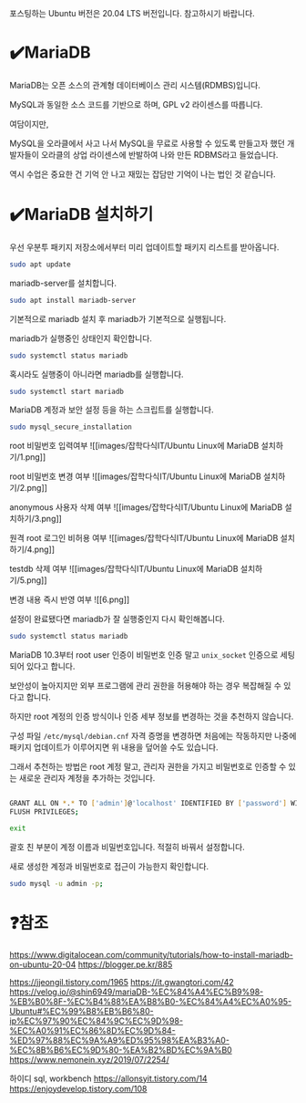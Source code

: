 
포스팅하는 Ubuntu 버전은 20.04 LTS 버전입니다. 참고하시기 바랍니다.

# ✔️MariaDB

MariaDB는 오픈 소스의 관계형 데이터베이스 관리 시스템(RDMBS)입니다.

MySQL과 동일한 소스 코드를 기반으로 하며, GPL v2 라이센스를 따릅니다.

여담이지만,

MySQL을 오라클에서 사고 나서 MySQL을 무료로 사용할 수 있도록 만들고자 했던 개발자들이 오라클의 상업 라이센스에 반발하여 나와 만든 RDBMS라고 들었습니다.

역시 수업은 중요한 건 기억 안 나고 재밌는 잡담만 기억이 나는 법인 것 같습니다.

# ✔️MariaDB 설치하기

우선 우분투 패키지 저장소에서부터 미리 업데이트할 패키지 리스트를 받아옵니다.

```bash
sudo apt update
```

mariadb-server를 설치합니다.

```bash
sudo apt install mariadb-server
```

기본적으로 mariadb 설치 후 mariadb가 기본적으로 실행됩니다.

mariadb가 실행중인 상태인지 확인합니다.

```bash
sudo systemctl status mariadb
```

혹시라도 실행중이 아니라면 mariadb를 실행합니다.

```bash
sudo systemctl start mariadb
```

MariaDB 계정과 보안 설정 등을 하는 스크립트를 실행합니다.

```bash
sudo mysql_secure_installation
```

root 비밀번호 입력여부
![[images/잡학다식IT/Ubuntu Linux에 MariaDB 설치하기/1.png]]

root 비밀번호 변경 여부
![[images/잡학다식IT/Ubuntu Linux에 MariaDB 설치하기/2.png]]

anonymous 사용자 삭제 여부
![[images/잡학다식IT/Ubuntu Linux에 MariaDB 설치하기/3.png]]

원격 root 로그인 비허용 여부
![[images/잡학다식IT/Ubuntu Linux에 MariaDB 설치하기/4.png]]

testdb 삭제 여부
![[images/잡학다식IT/Ubuntu Linux에 MariaDB 설치하기/5.png]]

변경 내용 즉시 반영 여부
![[6.png]]

설정이 완료됐다면 mariadb가 잘 실행중인지 다시 확인해봅니다.

```bash
sudo systemctl status mariadb
```

MariaDB 10.3부터 root user 인증이 비밀번호 인증 말고 `unix_socket` 인증으로 세팅되어 있다고 합니다.

보안성이 높아지지만 외부 프로그램에 관리 권한을 허용해야 하는 경우 복잡해질 수 있다고 합니다.

하지만 root 계정의 인증 방식이나 인증 세부 정보를 변경하는 것을 추천하지 않습니다.

구성 파일  `/etc/mysql/debian.cnf`  자격 증명을 변경하면 처음에는 작동하지만 나중에 패키지 업데이트가 이루어지면 위 내용을 덮어쓸 수도 있습니다.

그래서 추천하는 방법은 root 계정 말고, 관리자 권한을 가지고 비밀번호로 인증할 수 있는 새로운 관리자 계정을 추가하는 것입니다.

```bash

GRANT ALL ON *.* TO ['admin']@'localhost' IDENTIFIED BY ['password'] WITH GRANT OPTION;
FLUSH PRIVILEGES;

exit
```

괄호 친 부분이 계정 이름과 비밀번호입니다. 적절히 바꿔서 설정합니다.

새로 생성한 계정과 비밀번호로 접근이 가능한지 확인합니다.

```bash
sudo mysql -u admin -p;
```

# ❓참조

https://www.digitalocean.com/community/tutorials/how-to-install-mariadb-on-ubuntu-20-04
https://blogger.pe.kr/885

https://jjeongil.tistory.com/1965
https://it.gwangtori.com/42
https://velog.io/@shin6949/mariaDB-%EC%84%A4%EC%B9%98-%EB%B0%8F-%EC%B4%88%EA%B8%B0-%EC%84%A4%EC%A0%95-Ubuntu#%EC%99%B8%EB%B6%80-ip%EC%97%90%EC%84%9C%EC%9D%98-%EC%A0%91%EC%86%8D%EC%9D%84-%ED%97%88%EC%9A%A9%ED%95%98%EA%B3%A0-%EC%8B%B6%EC%9D%80-%EA%B2%BD%EC%9A%B0
https://www.nemonein.xyz/2019/07/2254/

하이디 sql, workbench
https://allonsyit.tistory.com/14
https://enjoydevelop.tistory.com/108